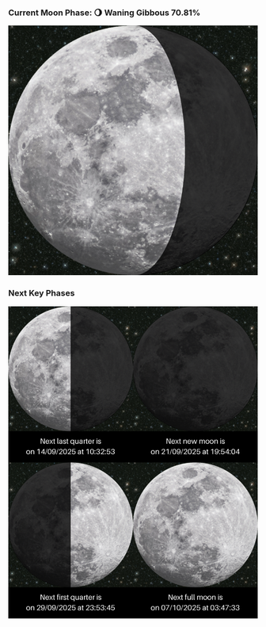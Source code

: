 ### Current Moon Phase: 🌖 Waning Gibbous 70.81%
![Moon Phase](moonphase.png)
### Next Key Phases
![Gallery](gallery.png)
